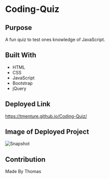 # Coding-Quiz

## Purpose 
A fun quiz to test ones knowledge of JavaScript.

## Built With
* HTML
* CSS
* JavaScript
* Bootstrap
* jQuery

## Deployed Link
https://tmenture.github.io/Coding-Quiz/

## Image of Deployed Project
![Snapshot](https://tmenture.github.io/Coding-Quiz/assets/images/screen-shot.png)

## Contribution 
Made By Thomas 